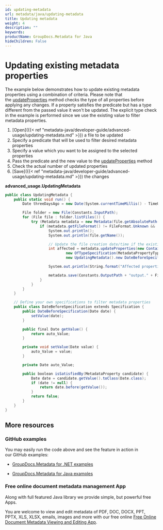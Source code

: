 ```yaml
---
id: updating-metadata
url: metadata/java/updating-metadata
title: Updating metadata
weight: 4
description: ""
keywords: 
productName: GroupDocs.Metadata for Java
hideChildren: False
---
```

# Updating existing metadata properties

The example below demonstrates how to update existing metadata properties using a combination of criteria. Please note that the [updateProperties](https://apireference.groupdocs.com/metadata/java/com.groupdocs.metadata/Metadata#updateProperties(com.groupdocs.metadata.search.Specification,%20com.groupdocs.metadata.core.PropertyValue)) method checks the type of all properties before applying any changes. If a property satisfies the predicate but has a type different from the passed value it won't be updated. The explicit type check in the example is performed since we use the existing value to filter metadata properties.

1.  [Open]({{< ref "metadata-java/developer-guide/advanced-usage/updating-metadata.md" >}}) a file to be updated
2.  Specify a predicate that will be used to filter desired metadata properties
3.  Specify a value which you want to be assigned to the selected properties
4.  Pass the predicate and the new value to the [updateProperties](https://apireference.groupdocs.com/metadata/java/com.groupdocs.metadata/Metadata#updateProperties(com.groupdocs.metadata.search.Specification,%20com.groupdocs.metadata.core.PropertyValue)) method
5.  Check the actual number of updated properties
6.  [Save]({{< ref "metadata-java/developer-guide/advanced-usage/updating-metadata.md" >}}) the changes

**advanced\_usage.UpdatingMetadata**

```csharp
public class UpdatingMetadata {
    public static void run() {
        Date threeDaysAgo = new Date(System.currentTimeMillis() - TimeUnit.DAYS.toMillis(3));

        File folder = new File(Constants.InputPath);
        for (File file : folder.listFiles()) {
            try (Metadata metadata = new Metadata(file.getAbsolutePath())) {
                if (metadata.getFileFormat() != FileFormat.Unknown && !metadata.getDocumentInfo().isEncrypted()) {
                    System.out.println();
                    System.out.println(file.getName());

                    // Update the file creation date/time if the existing value is older than 3 days
                    int affected = metadata.updateProperties(new ContainsTagSpecification(Tags.getTime().getCreated()).and(
                            new OfTypeSpecification(MetadataPropertyType.DateTime)).and(
                            new UpdatingMetadata().new DateBeforeSpecification(threeDaysAgo)), new PropertyValue(new Date()));

                    System.out.println(String.format("Affected properties: %s", affected));

                    metadata.save(Constants.OutputPath + "output." + FilenameUtils.getExtension(file.getName()));
                }
            }
        }
    }

    // Define your own specifications to filter metadata properties
    public class DateBeforeSpecification extends Specification {
        public DateBeforeSpecification(Date date) {
            setValue(date);
        }

        public final Date getValue() {
            return auto_Value;
        }

        private void setValue(Date value) {
            auto_Value = value;
        }

        private Date auto_Value;

        public boolean isSatisfiedBy(MetadataProperty candidate) {
            Date date = candidate.getValue().toClass(Date.class);
            if (date != null) {
                return date.before(getValue());
            }
            return false;
        }
    }
}
```

## More resources

### GitHub examples

You may easily run the code above and see the feature in action in our GitHub examples:

*   [GroupDocs.Metadata for .NET examples](https://github.com/groupdocs-metadata/GroupDocs.Metadata-for-.NET)
    
*   [GroupDocs.Metadata for Java examples](https://github.com/groupdocs-metadata/GroupDocs.Metadata-for-Java)
    

### Free online document metadata management App

Along with full featured Java library we provide simple, but powerful free Apps.

You are welcome to view and edit metadata of PDF, DOC, DOCX, PPT, PPTX, XLS, XLSX, emails, images and more with our free online [Free Online Document Metadata Viewing and Editing App](https://products.groupdocs.app/metadata).

